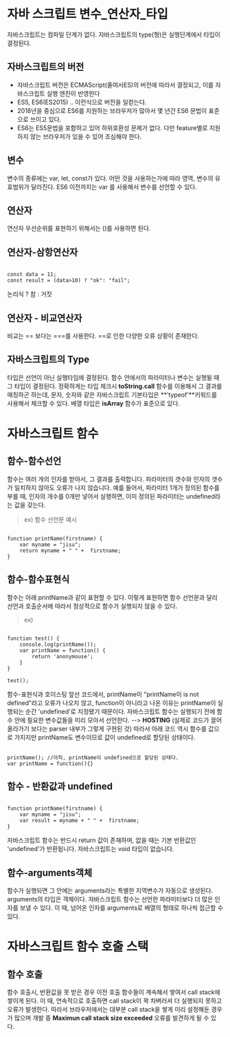 자바 스크립트 변수_연산자_타입
=====

자바스크립트는 컴파일 단계가 없다. 자바스크립트의 type(형)은 실행단계에서 타입이 결정된다.


자바스크립트의 버전
------
* 자바스크립트 버전은 ECMAScript(줄여서ES)의 버전에 따라서 결정되고, 이를 자바스크립트 실행 엔진이 반영한다
* ES5, ES6(ES2015) .. 이런식으로 버전을 일컫는다.
* 2018년을 중심으로 ES6를 지원하는 브라우저가 많아서 몇 년간 ES6 문법이 표준으로 쓰이고 있다.
* ES6는 ES5문법을 포함하고 있어 하위호환성 문제가 없다.
다만 feature별로 지원하지 않는 브라우저가 있을 수 있어 조심해야 한다.

변수
------

변수의 종류에는 var, let, const가 있다.
어떤 것을 사용하는가에 따라 영역, 변수의 유효범위가 달라진다.
ES6 이전까지는 var 를 사용해서 변수를 선언할 수 있다.



연산자
----
연산자 우선순위를 표현하기 위해서는 ()를 사용하면 된다. 

연산자-삼항연산자
----
<pre><code>
const data = 11;
const result = (data>10) ? "ok": "fail";
</code></pre>
논리식 ? 참 : 거짓

연산자 - 비교연산자
----
비교는 == 보다는 ===를 사용한다.
==로 인한 다양한 오류 상황이 존재한다.


자바스크립트의 Type
----
타입은 선언이 아닌 실행타임에 결정된다. 함수 안에서의 파라미터나 변수는 실행될 때 그 타입이 결정된다.
정확하게는 타입 체크시 **toString.call** 함수를 이용해서 그 결과를 매칭하곤 하는데, 문자, 숫자와 같은 자바스크립트 기본타입은 **'typeof'**키워드를 사용해서 체크할 수 있다. 배열 타입은 **isArray** 함수가 표준으로 있다.



자바스크립트 함수
======

함수-함수선언
-------
함수는 여러 개의 인자를 받아서, 그 결과를 출력합니다. 파라미터의 갯수와 인자의 갯수가 일치하지 않아도 오류가 나지 않습니다. 
예를 들어서, 파라미터 1개가 정의된 함수를 부를 때, 인자의 개수를 0개만 넣어서 실행하면, 이미 정의된 파라미터는 undefined라는 값을 갖는다.


>ex) 함수 선언문 예시
<pre><code>
function printName(firstname) {
    var myname = "jisu";
    return myname + " " +  firstname;
}
</code></pre>
 

 함수-함수표현식
 -------
 함수는 아래 printName과 같이 표현할 수 있다.
 이렇게 표현하면 함수 선언문과 달리 선언과 호출순서에 따라서 정상적으로 함수가 실행되지 않을 수 있다.

>ex) 
<pre><code>
function test() { 
    console.log(printName()); 
    var printName = function() {
        return 'anonymouse';
    }
}

test();
</code></pre>


함수-표현식과 호이스팅
앞선 코드에서, printName이 "printName이 is not defined"라고 오류가 나오지 않고, function이 아니라고 나온 이유는 printName이 실행되는 순간 'undefined'로 지정됐기 때문이다.
자바스크립트 함수는 실행되기 전에 함수 안에 필요한 변수값들을 미리 모아서 선언한다. --> **HOSTING**
(실제로 코드가 끌어올라가기 보다는 parser 내부가 그렇게 구현된 것)
따라서 아래 코드 역시 함수를 값으로 가지지만 printName도 변수이므로 값이 undefined로 할당된 상태이다.
<pre><code>
printName(); //아직, printName이 undefined으로 할당된 상태다. 
var printName = function(){}
</code></pre>

함수 - 반환값과 undefined
------
<pre><code>
function printName(firstname) {
    var myname = "jisu";
    var result = myname + " " +  firstname;
}
</code></pre>

자바스크립트 함수는 반드시 return 값이 존재하며, 없을 때는 기본 반환값인 'undefined'가 반환됩니다.
자바스크립트는 void 타입이 없습니다.

함수-arguments객체
-----
함수가 실행되면 그 안에는 arguments라는 특별한 지역변수가 자동으로 생성된다. arguments의 타입은 객체이다. 자바스크립트 함수는 선언한 파라미터보다 더 많은 인자를 보낼 수 있다. 이 때, 넘어온 인자를 arguments로 배열의 형태로 하나씩 접근할 수 있다.



자바스크립트 함수 호출 스택
======


함수 호출
-----
함수 호출시, 반환값을 못 받은 경우 이전 호출 함수들이 계속해서 쌓여서 call stack에 쌓이게 된다. 이 때, 연속적으로 호출하면 call stack이 꽉 차벼러셔 더 실행되지 못하고 오류가 발생한다. 따라서 브라우저에서는 대부분 call stack을 쌓게 미리 설정해둔 경우가 많으며 개발 중 **Maximun call stack size exceeded** 오류를 발견하게 될 수 있다.